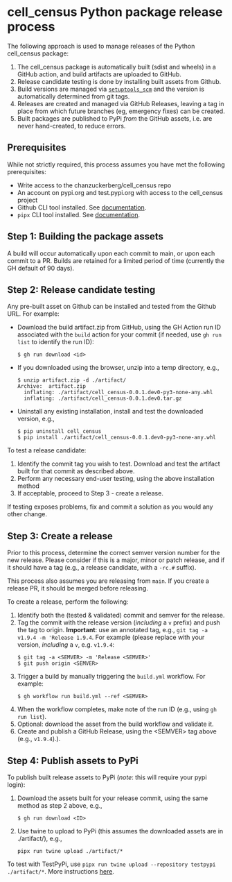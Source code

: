 # cell_census Python package release process

The following approach is used to manage releases of the Python cell_census package:

1. The cell_census package is automatically built (sdist and wheels) in a GitHub action, and build artifacts are uploaded to GitHub.
2. Release candidate testing is done by installing built assets from Github.
3. Build versions are managed via [`setuptools_scm`](https://github.com/pypa/setuptools_scm) and the version is automatically determined from git tags.
4. Releases are created and managed via GitHub Releases, leaving a tag in place from which future branches (eg, emergency fixes) can be created.
5. Built packages are published to PyPi _from_ the GitHub assets, i.e. are never hand-created, to reduce errors.

## Prerequisites

While not strictly required, this process assumes you have met the following prerequisites:

- Write access to the chanzuckerberg/cell_census repo
- An account on pypi.org and test.pypi.org with access to the cell_census project
- Github CLI tool installed. See [documentation](https://cli.github.com/).
- `pipx` CLI tool installed. See [documentation](https://pypa.github.io/pipx/).

## Step 1: Building the package assets

A build will occur automatically upon each commit to main, or upon each commit to a PR. Builds are retained for a limited period of time (currently the GH default of 90 days).

## Step 2: Release candidate testing

Any pre-built asset on Github can be installed and tested from the Github URL. For example:

- Download the build artifact.zip from GitHub, using the GH Action run ID associated with the `build` action for your commit (if needed, use `gh run list` to identify the run ID):
  ```shell
  $ gh run download <id>
  ```
- If you downloaded using the browser, unzip into a temp directory, e.g.,
  ```shell
  $ unzip artifact.zip -d ./artifact/
  Archive:  artifact.zip
    inflating: ./artifact/cell_census-0.0.1.dev0-py3-none-any.whl
    inflating: ./artifact/cell_census-0.0.1.dev0.tar.gz
  ```
- Uninstall any existing installation, install and test the downloaded version, e.g.,
  ```shell
  $ pip uninstall cell_census
  $ pip install ./artifact/cell_census-0.0.1.dev0-py3-none-any.whl
  ```

To test a release candidate:

1. Identify the commit tag you wish to test. Download and test the artifact built for that commit as described above.
2. Perform any necessary end-user testing, using the above installation method
3. If acceptable, proceed to Step 3 - create a release.

If testing exposes problems, fix and commit a solution as you would any other change.

## Step 3: Create a release

Prior to this process, determine the correct semver version number for the new release. Please consider if this is a major, minor or patch release, and if it should have a tag (e.g., a release candidate, with a `-rc.#` suffix).

This process also assumes you are releasing from `main`. If you create a release PR, it should be merged before releasing.

To create a release, perform the following:

1. Identify both the (tested & validated) commit and semver for the release.
2. Tag the commit with the release version (_including_ a `v` prefix) and push the tag to origin. **Important**: use an annotated tag, e.g., `git tag -a v1.9.4 -m 'Release 1.9.4`. For example (please replace <SEMVER> with your version, _including_ a `v`, e.g. `v1.9.4`:
   ```shell
   $ git tag -a <SEMVER> -m 'Release <SEMVER>'
   $ git push origin <SEMVER>
   ```
3. Trigger a build by manually triggering the `build.yml` workflow. For example:
   ```shell
   $ gh workflow run build.yml --ref <SEMVER>
   ```
4. When the workflow completes, make note of the run ID (e.g., using `gh run list`).
5. Optional: download the asset from the build workflow and validate it.
6. Create and publish a GitHub Release, using the \<SEMVER> tag above (e.g., `v1.9.4`).).

## Step 4: Publish assets to PyPi

To publish built release assets to PyPi (_note_: this will require your pypi login):

1. Download the assets built for your release commit, using the same method as step 2 above, e.g.,
   ```shell
   $ gh run download <ID>
   ```
2. Use twine to upload to PyPi (this assumes the downloaded assets are in ./artifact/), e.g.,
   ```shell
   pipx run twine upload ./artifact/*
   ```

To test with TestPyPi, use `pipx run twine upload --repository testpypi ./artifact/*`. More instructions [here](https://packaging.python.org/en/latest/guides/using-testpypi/).
